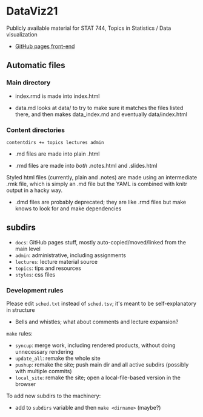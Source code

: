 # DataViz21

Publicly available material for STAT 744, Topics in Statistics / Data visualization

- [GitHub pages front-end](https://mac-theobio.github.io/DataViz)

## Automatic files

### Main directory

* index.rmd is made into index.html

* data.md looks at data/ to try to make sure it matches the files listed there, and then makes data_index.md and eventually data/index.html

### Content directories

```contentdirs += topics lectures admin```

* .md files are made into plain .html

* .rmd files are made into _both_ .notes.html and .slides.html

Styled html files (currently, plain and .notes) are made using an intermediate .rmk file, which is simply an .md file but the YAML is combined with knitr output in a hacky way.

* .dmd files are probably deprecated; they are like .rmd files but make knows to look for and make dependencies

## subdirs

- `docs`: GitHub pages stuff, mostly auto-copied/moved/linked from the main level
- `admin`: administrative, including assignments
- `lectures`: lecture material source
- `topics`: tips and resources
- `styles`: css files

### Development rules

Please edit `sched.txt` instead of `sched.tsv`; it's meant to be self-explanatory in structure
* Bells and whistles; what about comments and lecture expansion?

`make` rules:

- `syncup`: merge work, including rendered products, without doing unnecessary rendering
- `update_all`: remake the whole site
- `pushup`: remake the site; push main dir and all active subdirs (possibly with multiple commits)
- `local_site`: remake the site; open a local-file-based version in the browser

To add new subdirs to the machinery:

- add to `subdirs` variable and then `make <dirname>` (maybe?)
